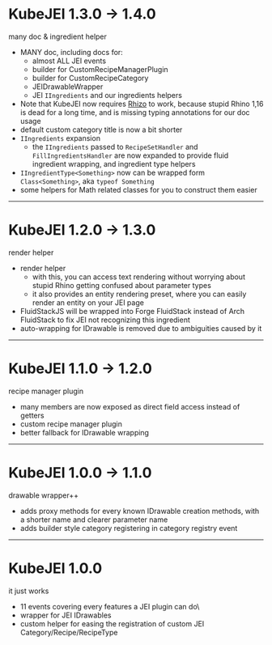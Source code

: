 
# KubeJEI 1.3.0 -> 1.4.0

many doc & ingredient helper

- MANY doc, including docs for:
    - almost ALL JEI events
    - builder for CustomRecipeManagerPlugin
    - builder for CustomRecipeCategory
    - JEIDrawableWrapper
    - JEI `IIngredients` and our ingredients helpers
- Note that KubeJEI now requires [Rhizo](https://www.curseforge.com/minecraft/mc-mods/rhizo) to work, because stupid
Rhino 1,16 is dead for a long time, and is missing typing annotations for our doc usage 
- default custom category title is now a bit shorter
- `IIngredients` expansion
    - the `IIngredients` passed to `RecipeSetHandler` and `FillIngredientsHandler` are now expanded to provide fluid
ingredient wrapping, and ingredient type helpers
- `IIngredientType<Something>` now can be wrapped form `Class<Something>`, aka `typeof Something`
- some helpers for Math related classes for you to construct them easier

---

# KubeJEI 1.2.0 -> 1.3.0

render helper

- render helper
    - with this, you can access text rendering without worrying about stupid Rhino getting confused about parameter types
    - it also provides an entity rendering preset, where you can easily render an entity on your JEI page
- FluidStackJS will be wrapped into Forge FluidStack instead of Arch FluidStack to fix JEI not recognizing this ingredient
- auto-wrapping for IDrawable is removed due to ambiguities caused by it

---

# KubeJEI 1.1.0 -> 1.2.0

recipe manager plugin

- many members are now exposed as direct field access instead of getters
- custom recipe manager plugin
- better fallback for IDrawable wrapping

---

# KubeJEI 1.0.0 -> 1.1.0

drawable wrapper++

- adds proxy methods for every known IDrawable creation methods, with a shorter name and clearer parameter name
- adds builder style category registering in category registry event

---

# KubeJEI 1.0.0

it just works

- 11 events covering every features a JEI plugin can do\
- wrapper for JEI IDrawables
- custom helper for easing the registration of custom JEI Category/Recipe/RecipeType